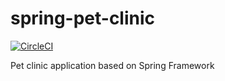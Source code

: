 # spring-pet-clinic

[![CircleCI](https://circleci.com/gh/ShakalakaB/spring-pet-clinic/tree/circleci-project-setup.svg?style=svg)](https://circleci.com/gh/ShakalakaB/spring-pet-clinic/?branch=circleci-project-setup)

Pet clinic application based on Spring Framework
